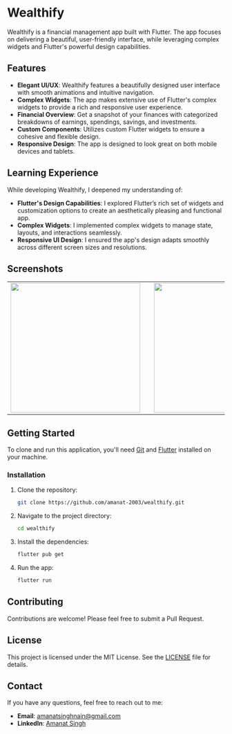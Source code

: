 # Wealthify

Wealthify is a financial management app built with Flutter. The app focuses on delivering a beautiful, user-friendly interface, while leveraging complex widgets and Flutter's powerful design capabilities.

## Features

- **Elegant UI/UX**: Wealthify features a beautifully designed user interface with smooth animations and intuitive navigation.
- **Complex Widgets**: The app makes extensive use of Flutter's complex widgets to provide a rich and responsive user experience.
- **Financial Overview**: Get a snapshot of your finances with categorized breakdowns of earnings, spendings, savings, and investments.
- **Custom Components**: Utilizes custom Flutter widgets to ensure a cohesive and flexible design.
- **Responsive Design**: The app is designed to look great on both mobile devices and tablets.

## Learning Experience

While developing Wealthify, I deepened my understanding of:
- **Flutter's Design Capabilities**: I explored Flutter’s rich set of widgets and customization options to create an aesthetically pleasing and functional app.
- **Complex Widgets**: I implemented complex widgets to manage state, layouts, and interactions seamlessly.
- **Responsive UI Design**: I ensured the app's design adapts smoothly across different screen sizes and resolutions.

## Screenshots

<table align="center">
  <tr>
    <td><img src="https://github.com/user-attachments/assets/b9d4a35e-e954-4c5e-a70d-330edf89a990" width="300"></td>
    <td style="width: 50px;"></td>
    <td><img src="https://github.com/user-attachments/assets/f9b6bf28-1093-4a14-bcc8-9212db1f6a5f" width="300"></td>
  </tr>
</table>

## Getting Started

To clone and run this application, you'll need [Git](https://git-scm.com) and [Flutter](https://flutter.dev) installed on your machine.

### Installation

1. Clone the repository:
    ```sh
    git clone https://github.com/amanat-2003/wealthify.git
    ```
2. Navigate to the project directory:
    ```sh
    cd wealthify
    ```
3. Install the dependencies:
    ```sh
    flutter pub get
    ```
4. Run the app:
    ```sh
    flutter run
    ```

## Contributing

Contributions are welcome! Please feel free to submit a Pull Request.

## License

This project is licensed under the MIT License. See the [LICENSE](./LICENSE) file for details.

## Contact

If you have any questions, feel free to reach out to me:

- **Email**: [amanatsinghnain@gmail.com](mailto:amanatsinghnain@gmail.com)
- **LinkedIn**: [Amanat Singh](https://www.linkedin.com/in/amanat-coder/)
